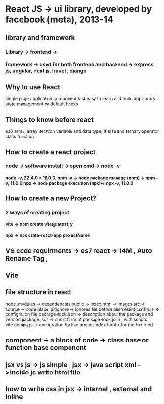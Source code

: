 <!-- @format -->

# React JS -> ui library, developed by facebook (meta), 2013-14

## library and framework

### Library -> frontend ->

### framework -> used for both frontend and backend -> express js, angular, next js, lravel , django

## Why to use React

single page application
component
fast
easy to learn and build app
library
state management by default hooks

## Things to know before react

es6
array, array iteration
variable and data type, if else and ternary operator
class
function

## How to create a react project

### node -> software install -> open cmd -> node -v

#### node -v, 22.4.0 > 16.0.0, npm -v -> node package manage (npm) -> npm -v, 11.0.0,npx -> node package execution (npx)-> npx -v, 11.0.0

## How to create a new Project?

### 2 ways of creating project

#### vite -> npm create vite@latest, y

#### npx -> npx crate-react-app projectName

## VS code requirments -> es7 react -> 14M , Auto Rename Tag ,

## Vite

## file structure in react

node_modules -> dependencies
public -> index.html -> images
src -> source -> code place
.gitignore -> ignores file before push
eslint.config.js -> configration file
package-lock.json -> description about the package and version
package.json -> short form of package-lock.json , with scripts
vite.congig.js -> configration for live project
index.html-> for the frontned

## component -> a block of code -> class base or function base component

## jsx vs js -> js simple , jsx -> java script xml ->inside js write html file

## how to write css in jsx -> internal , external and inline 
